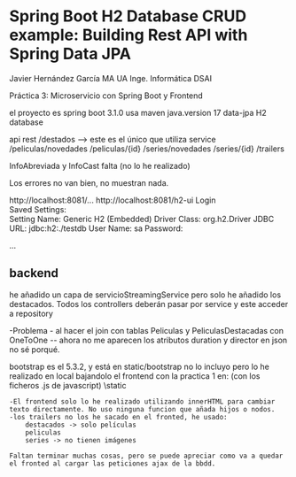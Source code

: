 # Spring Boot H2 Database CRUD example: Building Rest API with Spring Data JPA


Javier Hernández García
MA UA Inge. Informática
DSAI

Práctica 3: Microservicio con Spring Boot y Frontend

el proyecto es spring boot 3.1.0
usa maven
java.version 17
data-jpa
H2 database

api rest
/destados   --> este es el único que utiliza service
/peliculas/novedades
/peliculas/{id}
/series/novedades
/series/{id}
/trailers

InfoAbreviada y InfoCast falta (no lo he realizado)

Los errores no van bien, no muestran nada.

http://localhost:8081/...
http://localhost:8081/h2-ui
Login 	
Saved Settings: 	
Setting Name: 	Generic H2 (Embedded)
Driver Class: 	org.h2.Driver
JDBC URL: 	jdbc:h2:./testdb
User Name: 	sa
Password:

...

backend
--------
he añadido un capa de servicioStreamingService pero solo he añadido los destacados.
 Todos los controllers deberán pasar por service y este acceder a repository

 -Problema - al hacer el join con tablas Peliculas y PeliculasDestacadas con OneToOne -- ahora no me aparecen los atributos duration y director en json
  no sé porqué.


bootstrap es el 5.3.2, y está en static/bootstrap no lo incluyo pero lo he realizado en local bajandolo
el frontend con la practica 1 en: (con los ficheros .js de javascript)
    \static

    -El frontend solo lo he realizado utilizando innerHTML para cambiar texto directamente. No uso ninguna funcion que añada hijos o nodos.
    -los trailers no los he sacado en el fronted, he usado:
        destacados -> solo películas
        peliculas
        series -> no tienen imágenes

    Faltan terminar muchas cosas, pero se puede apreciar como va a quedar el fronted al cargar las peticiones ajax de la bbdd.